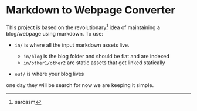 # Markdown to Webpage Converter 

This project is based on the revolutionary[^1] idea of maintaining a blog/webpage using markdown. To use: 

- `in/` is where all the input markdown assets live.
	- `in/blog` is the blog folder and should be flat and are indexed
	- `in/other1/other2` are static assets that get linked statically 
	 
- `out/` is where your blog lives 

one day they will be search for now we are keeping it simple. 



[^1]: sarcasm 

